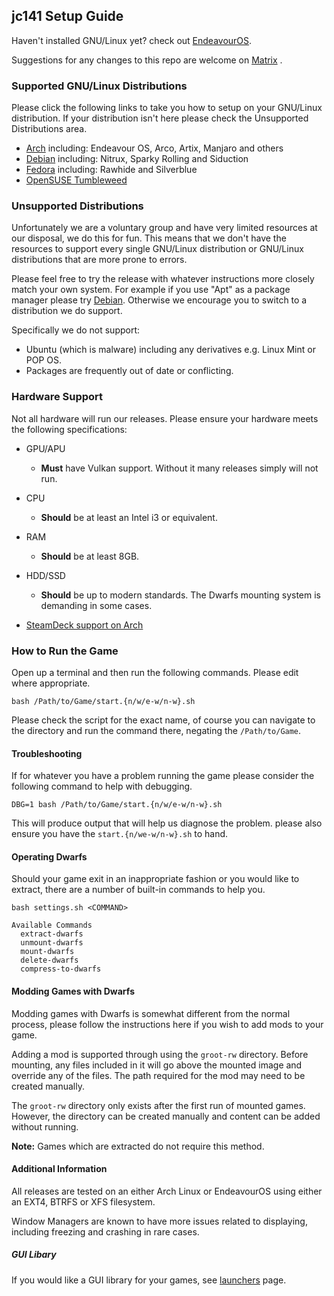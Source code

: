 ## jc141 Setup Guide

Haven't installed GNU/Linux yet? check out [EndeavourOS](https://discovery.endeavouros.com/installation/create-install-media-usb-key/2021/03/).

Suggestions for any changes to this repo are welcome on [Matrix](https://matrix.to/#/%21aRyMmzPUzcUKRXpVtP%3Amatrix.org?via=catgirl.cloud&via=grin.hu&via=matrix.org) .

### Supported GNU/Linux Distributions
Please click the following links to take you how to setup on your GNU/Linux distribution. If your distribution isn't here please check the Unsupported Distributions area. 

*   [Arch](arch.md) including: Endeavour OS, Arco, Artix, Manjaro and others
*   [Debian](debian.md) including: Nitrux, Sparky Rolling and Siduction
*   [Fedora](fedora.md) including: Rawhide and Silverblue
*   [OpenSUSE Tumbleweed](opensuse.md)

### Unsupported Distributions
Unfortunately we are a voluntary group and have very limited resources at our disposal, we do this for fun. This means that we don't have the resources to support every single GNU/Linux distribution or GNU/Linux distributions that are more prone to errors.

Please feel free to try the release with whatever instructions more closely match your own system. For example if you use "Apt" as a package manager please try [Debian](debian.md). Otherwise we encourage you to switch to a distribution we do support.

Specifically we do not support:
*   Ubuntu (which is malware) including any derivatives e.g. Linux Mint or POP OS.
  *   Packages are frequently out of date or conflicting.

### Hardware Support
Not all hardware will run our releases. Please ensure your hardware meets the following specifications:

* GPU/APU
  *   **Must** have Vulkan support. Without it many releases simply will not run.
   
* CPU
  *   **Should** be at least an Intel i3 or equivalent.   

* RAM
  *   **Should** be at least 8GB.

* HDD/SSD
  *   **Should** be up to modern standards. The Dwarfs mounting system is demanding in some cases.

*   [SteamDeck support on Arch](steamdeck/arch.md)

### How to Run the Game
Open up a terminal and then run the following commands. Please edit where appropriate.

```
bash /Path/to/Game/start.{n/w/e-w/n-w}.sh
```
Please check the script for the exact name, of course you can navigate to the directory and run the command there, negating the `/Path/to/Game`.

#### Troubleshooting
If for whatever you have a problem running the game please consider the following command to help with debugging.

```
DBG=1 bash /Path/to/Game/start.{n/w/e-w/n-w}.sh
```
This will produce output that will help us diagnose the problem. please also ensure you have the `start.{n/we-w/n-w}.sh` to hand.

#### Operating Dwarfs
Should your game exit in an inappropriate fashion or you would like to extract, there are a number of built-in commands to help you.

```
bash settings.sh <COMMAND>

Available Commands
  extract-dwarfs
  unmount-dwarfs
  mount-dwarfs
  delete-dwarfs
  compress-to-dwarfs
```

#### Modding Games with Dwarfs

Modding games with Dwarfs is somewhat different from the normal process, please follow the instructions here if you wish to add mods to your game.

Adding a mod is supported through using the `groot-rw` directory. Before mounting, any files included in it will go above the mounted image and override any of the files. The path required for the mod may need to be created manually.

The `groot-rw` directory only exists after the first run of mounted games. However, the directory can be created manually and content can be added without running.

**Note:** Games which are extracted do not require this method.

#### Additional Information

All releases are tested on an either Arch Linux or EndeavourOS using either an EXT4, BTRFS or XFS filesystem.

Window Managers are known to have more issues related to displaying, including freezing and crashing in rare cases.

##### GUI Libary

If you would like a GUI library for your games, see [launchers](launchers.md) page.
